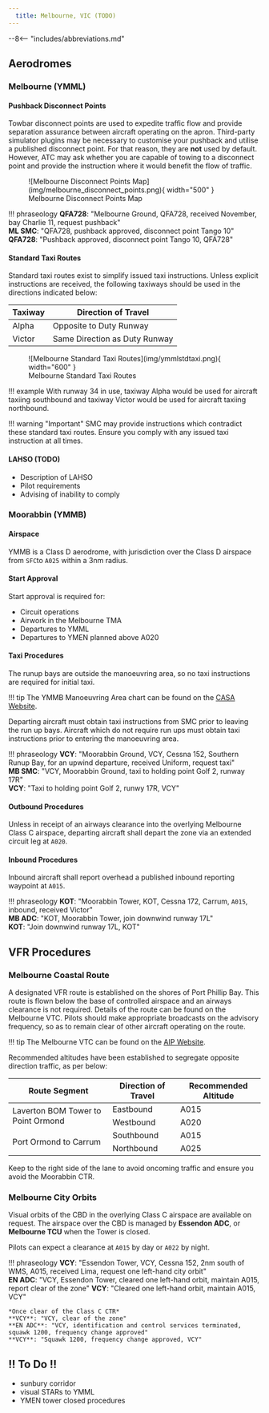 ```yaml
---
  title: Melbourne, VIC (TODO)
---
```


--8<-- "includes/abbreviations.md"

## Aerodromes
### Melbourne (YMML)
#### Pushback Disconnect Points
Towbar disconnect points are used to expedite traffic flow and provide separation assurance between aircraft operating on the apron. Third-party simulator plugins may be necessary to customise your pushback and utilise a published disconnect point. For that reason, they are **not** used by default. However, ATC may ask whether you are capable of towing to a disconnect point and provide the instruction where it would benefit the flow of traffic.

<figure markdown>
![Melbourne Disconnect Points Map](img/melbourne_disconnect_points.png){ width="500" }
    <figcaption>Melbourne Disconnect Points Map</figcaption>
</figure>

!!! phraseology
    **QFA728**: "Melbourne Ground, QFA728, received November, bay Charlie 11, request pushback"  
    **ML SMC**: "QFA728, pushback approved, disconnect point Tango 10"  
    **QFA728**: "Pushback approved, disconnect point Tango 10, QFA728"

#### Standard Taxi Routes
Standard taxi routes exist to simplify issued taxi instructions. Unless explicit instructions are received, the following taxiways should be used in the directions indicated below:

| Taxiway | Direction of Travel |
| ------- | ------------------- |
| Alpha | Opposite to Duty Runway |
| Victor | Same Direction as Duty Runway |

<figure markdown>
![Melbourne Standard Taxi Routes](img/ymmlstdtaxi.png){ width="600" }
    <figcaption>Melbourne Standard Taxi Routes</figcaption>
</figure>

!!! example
    With runway 34 in use, taxiway Alpha would be used for aircraft taxiing southbound and taxiway Victor would be used for aircraft taxiing northbound.

!!! warning "Important"
    SMC may provide instructions which contradict these standard taxi routes. Ensure you comply with any issued taxi instruction at all times.

#### LAHSO (TODO)
- Description of LAHSO
- Pilot requirements
- Advising of inability to comply

### Moorabbin (YMMB)
#### Airspace
YMMB is a Class D aerodrome, with jurisdiction over the Class D airspace from `SFC`to `A025` within a 3nm radius.

#### Start Approval
Start approval is required for:

- Circuit operations
- Airwork in the Melbourne TMA
- Departures to YMML
- Departures to YMEN planned above A020

#### Taxi Procedures
The runup bays are outside the manoeuvring area, so no taxi instructions are required for initial taxi.

!!! tip
    The YMMB Manoeuvring Area chart can be found on the [CASA Website](https://www.casa.gov.au/moorabbin-manoeuvring-area-map).

Departing aircraft must obtain taxi instructions from SMC prior to leaving the run up bays. Aircraft which do not require run ups must obtain taxi instructions prior to entering the manoeuvring area.

!!! phraseology
    **VCY**: "Moorabbin Ground, VCY, Cessna 152, Southern Runup Bay, for an upwind departure, received Uniform, request taxi"  
    **MB SMC**: "VCY, Moorabbin Ground, taxi to holding point Golf 2, runway 17R"  
    **VCY**: "Taxi to holding point Golf 2, runwy 17R, VCY"

#### Outbound Procedures
Unless in receipt of an airways clearance into the overlying Melbourne Class C airspace, departing aircraft shall depart the zone via an extended circuit leg at `A020`.

#### Inbound Procedures
Inbound aircraft shall report overhead a published inbound reporting waypoint at `A015`.

!!! phraseology
    **KOT**: "Moorabbin Tower, KOT, Cessna 172, Carrum, `A015`, inbound, received Victor"  
    **MB ADC**: "KOT, Moorabbin Tower, join downwind runway 17L"  
    **KOT**: "Join downwind runway 17L, KOT"

## VFR Procedures
### Melbourne Coastal Route
A designated VFR route is established on the shores of Port Phillip Bay. This route is flown below the base of controlled airspace and an airways clearance is not required. Details of the route can be found on the Melbourne VTC. Pilots should make appropriate broadcasts on the advisory frequency, so as to remain clear of other aircraft operating on the route.

!!! tip
    The Melbourne VTC can be found on the [AIP Website](https://www.airservicesaustralia.com/aip/aip.asp).

Recommended altitudes have been established to segregate opposite direction traffic, as per below:

<table>
    <thead>
        <tr>
            <th>Route Segment</th>
            <th>Direction of Travel</th>
            <th>Recommended Altitude</th>
        </tr>
    </thead>
    <tbody>
        <tr>
            <td rowspan="2">Laverton BOM Tower to Point Ormond</td>
            <td>Eastbound</td>
            <td>A015</td>
        </tr>
        <tr>
            <td>Westbound</td>
            <td>A020</td>
        </tr>
        <tr>
            <td rowspan="2">Port Ormond to Carrum</td>
            <td>Southbound</td>
            <td>A015</td>
        </tr>
        <tr>
            <td>Northbound</td>
            <td>A025</td>
        </tr>
    </tbody>
</table>

Keep to the right side of the lane to avoid oncoming traffic and ensure you avoid the Moorabbin CTR.

### Melbourne City Orbits
Visual orbits of the CBD in the overlying Class C airspace are available on request. The airspace over the CBD is managed by **Essendon ADC**, or **Melbourne TCU** when the Tower is closed.

Pilots can expect a clearance at `A015` by day or `A022` by night.

!!! phraseology
    **VCY**: "Essendon Tower, VCY, Cessna 152, 2nm south of WMS, A015, received Lima, request one left-hand city orbit"  
    **EN ADC**: "VCY, Essendon Tower, cleared one left-hand orbit, maintain A015, report clear of the zone" 
    **VCY**: "Cleared one left-hand orbit, maintain A015, VCY"  

    *Once clear of the Class C CTR*  
    **VCY**: "VCY, clear of the zone"  
    **EN ADC**: "VCY, identification and control services terminated, squawk 1200, frequency change approved"  
    **VCY**: "Squawk 1200, frequency change approved, VCY"

## !! To Do !!
- sunbury corridor
- visual STARs to YMML
- YMEN tower closed procedures
